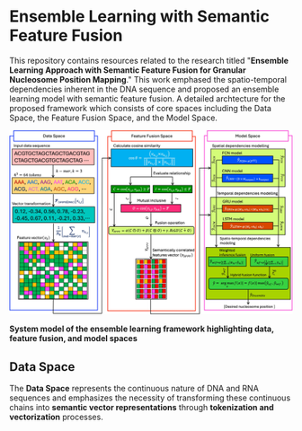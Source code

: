 # Ensemble Learning with Semantic Feature Fusion
This repository contains resources related to the research titled "**Ensemble Learning Approach with Semantic Feature Fusion for Granular Nucleosome Position Mapping**."
This work emphased the spatio-temporal dependencies inherent in the DNA sequence and proposed an ensemble learning model with semantic feature fusion. A detailed archtecture for the proposed framework which consists of core spaces including the Data Space, the Feature Fusion Space, and the Model Space.


![image alt](https://github.com/shahid3167/Ensemble_Learning_with_Semantic_Feature_Fusion/blob/ca8c6adafb0b3b6ca913754e6ebf90237e1122f1/Figures/SystemModel.jpg)

**System model of the ensemble learning framework highlighting data, feature fusion, and model spaces**

## Data Space
The **Data Space** represents the continuous nature of DNA and RNA sequences and emphasizes the necessity of transforming these continuous chains into **semantic vector representations** through **tokenization and vectorization** processes. 
